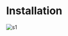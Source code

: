 # Installation

![s1](https://raw.githubusercontent.com/yperta/Android-security-guide/main/main/dont.jpg)
